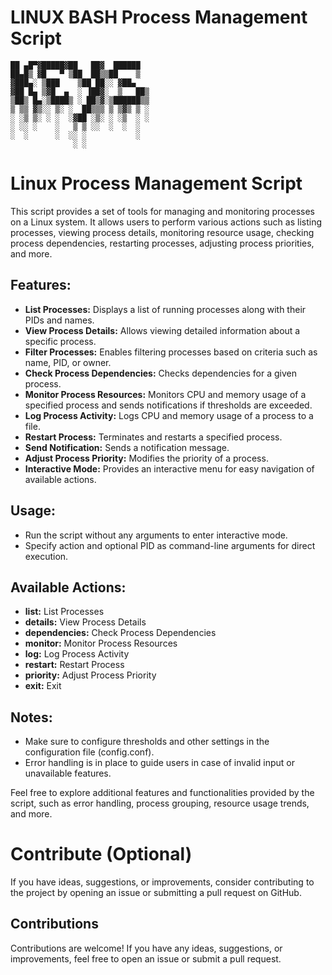 #  LINUX BASH Process Management Script

```
██ ▄█▀▓█████▓██   ██▓  ██████ 
██▄█▒ ▓█   ▀ ▒██  ██▒▒██    ▒  
▓███▄░ ▒███    ▒██ ██░░ ▓██▄   
▓██ █▄ ▒▓█  ▄  ░ ▐██▓░  ▒   ██▒
▒██▒ █▄░▒████▒ ░ ██▒▓░▒██████▒▒
▒ ▒▒ ▓▒░░ ▒░ ░  ██▒▒▒ ▒ ▒▓▒ ▒ ░
░ ░▒ ▒░ ░ ░  ░▓██ ░▒░ ░ ░▒  ░ ░
░ ░░ ░    ░   ▒ ▒ ░░  ░  ░  ░  
░  ░      ░  ░░ ░           ░  
              ░ ░ 
```
# Linux Process Management Script

This script provides a set of tools for managing and monitoring processes on a Linux system. It allows users to perform various actions such as listing processes, viewing process details, monitoring resource usage, checking process dependencies, restarting processes, adjusting process priorities, and more.

## Features:

- **List Processes:** Displays a list of running processes along with their PIDs and names.
- **View Process Details:** Allows viewing detailed information about a specific process.
- **Filter Processes:** Enables filtering processes based on criteria such as name, PID, or owner.
- **Check Process Dependencies:** Checks dependencies for a given process.
- **Monitor Process Resources:** Monitors CPU and memory usage of a specified process and sends notifications if thresholds are exceeded.
- **Log Process Activity:** Logs CPU and memory usage of a process to a file.
- **Restart Process:** Terminates and restarts a specified process.
- **Send Notification:** Sends a notification message.
- **Adjust Process Priority:** Modifies the priority of a process.
- **Interactive Mode:** Provides an interactive menu for easy navigation of available actions.

## Usage:

- Run the script without any arguments to enter interactive mode.
- Specify action and optional PID as command-line arguments for direct execution.

## Available Actions:

- **list:** List Processes
- **details:** View Process Details
- **dependencies:** Check Process Dependencies
- **monitor:** Monitor Process Resources
- **log:** Log Process Activity
- **restart:** Restart Process
- **priority:** Adjust Process Priority
- **exit:** Exit

## Notes:

- Make sure to configure thresholds and other settings in the configuration file (config.conf).
- Error handling is in place to guide users in case of invalid input or unavailable features.

Feel free to explore additional features and functionalities provided by the script, such as error handling, process grouping, resource usage trends, and more.

# Contribute (Optional)
If you have ideas, suggestions, or improvements, consider contributing to the project by opening an issue or submitting a pull request on GitHub.

## Contributions
Contributions are welcome! If you have any ideas, suggestions, or improvements, feel free to open an issue or submit a pull request.

